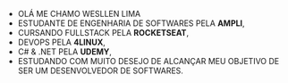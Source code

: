 - OLÁ ME CHAMO WESLLEN LIMA
- ESTUDANTE DE ENGENHARIA DE SOFTWARES PELA <b>AMPLI</b>,
- CURSANDO FULLSTACK PELA <b>ROCKETSEAT</b>,
- DEVOPS PELA <b>4LINUX</b>,
- C# & .NET PELA <b>UDEMY</b>,
- ESTUDANDO COM MUITO DESEJO DE ALCANÇAR MEU OBJETIVO DE SER UM DESENVOLVEDOR DE SOFTWARES.
